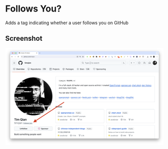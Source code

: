 <!-- [![](https://storage.googleapis.com/web-dev-uploads/image/WlD8wC6g8khYWPJUsQceQkhXSlv1/iNEddTyWiMfLSwFD6qGq.png)](https://chromewebstore.google.com/detail/arxiv-to-hf/icfbnjkijgggnhmlikeppnoehoalpcpp) -->

# Follows You?

Adds a tag indicating whether a user follows you on GitHub

## Screenshot

![](./assets/screenshot2.png)
